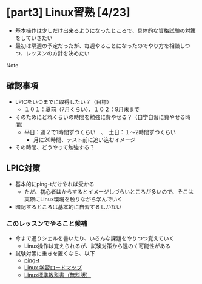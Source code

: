 # [part3] Linux習熟 [4/23]
- 基本操作は少しだけ出来るようになったところで、具体的な資格試験の対策をしていきたい
- 最初は隔週の予定だったが、毎週やることになったのでやり方を相談しつつ、レッスンの方針を決めたい
> [!NOTE]
> ## 確認事項
> - LPICをいつまでに取得したい？（目標）
>   - １０１：夏前（7月くらい）、１０２：9月末まで
> - そのためにどれくらいの時間を勉強に費やせる？（自学自習に費やせる時間）
>   - 平日：週２で1時間ずつくらい　、　土日：１〜2時間ずつくらい
>     - 月に20時間、テスト前に追い込むイメージ
> - その時間、どうやって勉強する？

## LPIC対策
- 基本的にping-tだけやれば受かる
  - ただ、初心者はからするとイメージしづらいところが多いので、そこは実際にLinux環境を触りながら学んでいく
- 暗記するところは基本的に自習するしかない

### このレッスンでやること候補
- 今まで通りシェルを書いたり、いろんな課題をやりつつ覚えていく
  - Linux操作は覚えられるが、試験対策から遠のく可能性がある
- 試験対策に重きを置くなら、以下
  - [ping-t](https://mondai.ping-t.com/g/mypage)
  - [Linux 学習ロードマップ](https://hogetech.info/linux)
  - [Linux標準教科書（無料版）](https://linuc.org/textbooks/linux/)

